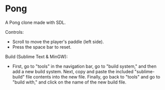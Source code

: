 # Pong
A Pong clone made with SDL. 

Controls:
- Scroll to move the player's paddle (left side).
- Press the space bar to reset.

Build (Sublime Text & MinGW):
- First, go to "tools" in the navigation bar, go to "build system," and then add a new build system. Next, copy and paste the included "sublime-build" file contents into the new file. Finally, go back to "tools" and go to "build with," and click on the name of the new build file.
